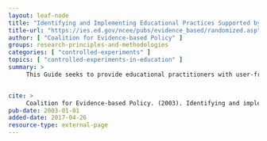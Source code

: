 ```yaml
---
layout: leaf-node
title: "Identifying and Implementing Educational Practices Supported by Rigorous Evidence"
title-url: "https://ies.ed.gov/ncee/pubs/evidence_based/randomized.asp"
author: [ "Coalition for Evidence-based Policy" ]
groups: research-principles-and-methodologies
categories: [ "controlled-experiments" ]
topics: [ "controlled-experiments-in-education" ]
summary: >
     This Guide seeks to provide educational practitioners with user-friendly tools to distinguish practices supported by rigorous evidence from those that are not.


cite: >
     Coalition for Evidence-based Policy. (2003). Identifying and implementing educational practices supported by rigorous evidence: A user-friendly guide. US Department of Education, Institute of Education Sciences, National Center for Education Evaluation and Regional Assistance.
pub-date: 2003-01-01
added-date: 2017-04-26
resource-type: external-page
---
```

